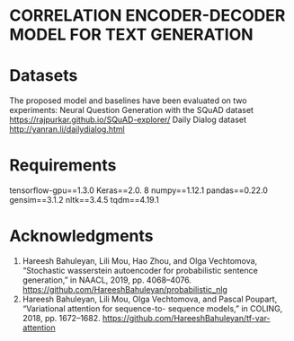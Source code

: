 # CORRELATION ENCODER-DECODER MODEL FOR TEXT GENERATION
# Datasets
The proposed model and baselines have been evaluated on two experiments:
Neural Question Generation with the SQuAD dataset https://rajpurkar.github.io/SQuAD-explorer/
Daily Dialog dataset http://yanran.li/dailydialog.html
# Requirements
tensorflow-gpu==1.3.0
Keras==2.0. 8
numpy==1.12.1
pandas==0.22.0
gensim==3.1.2
nltk==3.4.5
tqdm==4.19.1
# Acknowledgments
1. Hareesh Bahuleyan, Lili Mou, Hao Zhou, and Olga Vechtomova, “Stochastic wasserstein autoencoder for probabilistic sentence generation,” in NAACL, 2019, pp. 4068–4076.
https://github.com/HareeshBahuleyan/probabilistic_nlg 
2. Hareesh Bahuleyan, Lili Mou, Olga Vechtomova, and Pascal Poupart, “Variational attention for sequence-to- sequence models,” in COLING, 2018, pp. 1672–1682.
https://github.com/HareeshBahuleyan/tf-var-attention
